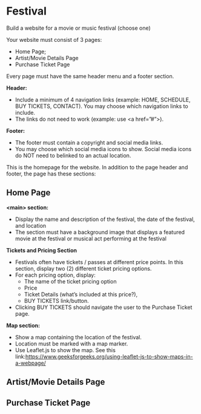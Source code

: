 # Festival
Build a website for a movie or music festival (choose one)

Your website must consist of 3 pages:
* Home Page;
* Artist/Movie Details Page
* Purchase Ticket Page

Every page must have the same header menu and a footer section.

**Header:**
* Include a minimum of 4 navigation links (example: HOME, SCHEDULE, BUY TICKETS, CONTACT). You may choose which navigation links to include.
* The links do not need to work (example: use \<a href=”#”\>).


**Footer:**
* The footer must contain a copyright and social media links.
* You may choose which social media icons to show. Social media icons do NOT need to belinked to an actual location.

This is the homepage for the website. In addition to the page header and footer, the page has these sections:

## Home Page
**\<main\> section:**
* Display the name and description of the festival, the date of the festival, and location
* The section must have a background image that displays a featured movie at the festival or musical act performing at the festival

**Tickets and Pricing Section**

* Festivals often have tickets / passes at different price points. In this section, display two (2) different ticket pricing options.
* For each pricing option, display:
  - The name of the ticket pricing option
  - Price
  - Ticket Details (what’s included at this price?),
  - BUY TICKETS link/button.
* Clicking BUY TICKETS should navigate the user to the Purchase Ticket page.

**Map section:**
* Show a map containing the location of the festival.
* Location must be marked with a map marker.
* Use Leaflet.js to show the map. See this link:https://www.geeksforgeeks.org/using-leaflet-js-to-show-maps-in-a-webpage/


## Artist/Movie Details Page

## Purchase Ticket Page